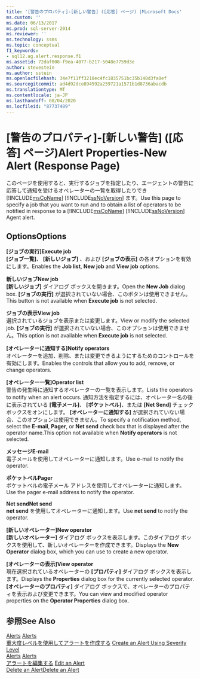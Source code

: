 ```yaml
---
title: '[警告のプロパティ]-[新しい警告] ([応答] ページ) |Microsoft Docs'
ms.custom: ''
ms.date: 06/13/2017
ms.prod: sql-server-2014
ms.reviewer: ''
ms.technology: ssms
ms.topic: conceptual
f1_keywords:
- sql12.ag.alert.response.f1
ms.assetid: 72daf008-f9ea-4077-b217-5048e7759d3e
author: stevestein
ms.author: sstein
ms.openlocfilehash: 34e7f11ff3210ec4fc1835751bc35b140d3fa0ef
ms.sourcegitcommit: ad4d92dce894592a259721a1571b1d8736abacdb
ms.translationtype: MT
ms.contentlocale: ja-JP
ms.lasthandoff: 08/04/2020
ms.locfileid: "87737489"
---
```

# <a name="alert-properties-new-alert-response-page"></a><span data-ttu-id="717a4-102">[警告のプロパティ]-[新しい警告] ([応答] ページ)</span><span class="sxs-lookup"><span data-stu-id="717a4-102">Alert Properties-New Alert (Response Page)</span></span>
  <span data-ttu-id="717a4-103">このページを使用すると、実行するジョブを指定したり、エージェントの警告に応答して通知を受けるオペレーターの一覧を取得したりでき [!INCLUDE[msCoName](../../includes/msconame-md.md)] [!INCLUDE[ssNoVersion](../../includes/ssnoversion-md.md)] ます。</span><span class="sxs-lookup"><span data-stu-id="717a4-103">Use this page to specify a job that you want to run and to obtain a list of operators to be notified in response to a [!INCLUDE[msCoName](../../includes/msconame-md.md)] [!INCLUDE[ssNoVersion](../../includes/ssnoversion-md.md)] Agent alert.</span></span>  
  
## <a name="options"></a><span data-ttu-id="717a4-104">Options</span><span class="sxs-lookup"><span data-stu-id="717a4-104">Options</span></span>  
 <span data-ttu-id="717a4-105">**[ジョブの実行]**</span><span class="sxs-lookup"><span data-stu-id="717a4-105">**Execute job**</span></span>  
 <span data-ttu-id="717a4-106">**[ジョブ一覧]**、 **[新しいジョブ]** 、および **[ジョブの表示]** の各オプションを有効にします。</span><span class="sxs-lookup"><span data-stu-id="717a4-106">Enables the **Job list**, **New job** and **View job** options.</span></span>  
  
 <span data-ttu-id="717a4-107">**新しいジョブ**</span><span class="sxs-lookup"><span data-stu-id="717a4-107">**New job**</span></span>  
 <span data-ttu-id="717a4-108">**[新しいジョブ]** ダイアログ ボックスを開きます。</span><span class="sxs-lookup"><span data-stu-id="717a4-108">Open the **New Job** dialog box.</span></span> <span data-ttu-id="717a4-109">**[ジョブの実行]** が選択されていない場合、このボタンは使用できません。</span><span class="sxs-lookup"><span data-stu-id="717a4-109">This button is not available when **Execute job** is not selected.</span></span>  
  
 <span data-ttu-id="717a4-110">**ジョブの表示**</span><span class="sxs-lookup"><span data-stu-id="717a4-110">**View job**</span></span>  
 <span data-ttu-id="717a4-111">選択されているジョブを表示または変更します。</span><span class="sxs-lookup"><span data-stu-id="717a4-111">View or modify the selected job.</span></span> <span data-ttu-id="717a4-112">**[ジョブの実行]** が選択されていない場合、このオプションは使用できません。</span><span class="sxs-lookup"><span data-stu-id="717a4-112">This option is not available when **Execute job** is not selected.</span></span>  
  
 <span data-ttu-id="717a4-113">**[オペレーターに通知する]**</span><span class="sxs-lookup"><span data-stu-id="717a4-113">**Notify operators**</span></span>  
 <span data-ttu-id="717a4-114">オペレーターを追加、削除、または変更できるようにするためのコントロールを有効にします。</span><span class="sxs-lookup"><span data-stu-id="717a4-114">Enables the controls that allow you to add, remove, or change operators.</span></span>  
  
 <span data-ttu-id="717a4-115">**[オペレーター一覧]**</span><span class="sxs-lookup"><span data-stu-id="717a4-115">**Operator list**</span></span>  
 <span data-ttu-id="717a4-116">警告の発生時に通知するオペレーターの一覧を表示します。</span><span class="sxs-lookup"><span data-stu-id="717a4-116">Lists the operators to notify when an alert occurs.</span></span> <span data-ttu-id="717a4-117">通知方法を指定するには、オペレーター名の後に表示されている **[電子メール]**、 **[ポケットベル]**、または **[Net Send]** チェック ボックスをオンにします。 **[オペレーターに通知する]** が選択されていない場合、このオプションは使用できません。</span><span class="sxs-lookup"><span data-stu-id="717a4-117">To specify a notification method, select the **E-mail**, **Pager**, or **Net send** check box that is displayed after the operator name.This option not available when **Notify operators** is not selected.</span></span>  
  
 <span data-ttu-id="717a4-118">**メッセージ**</span><span class="sxs-lookup"><span data-stu-id="717a4-118">**E-mail**</span></span>  
 <span data-ttu-id="717a4-119">電子メールを使用してオペレーターに通知します。</span><span class="sxs-lookup"><span data-stu-id="717a4-119">Use e-mail to notify the operator.</span></span>  
  
 <span data-ttu-id="717a4-120">**ポケットベル**</span><span class="sxs-lookup"><span data-stu-id="717a4-120">**Pager**</span></span>  
 <span data-ttu-id="717a4-121">ポケットベルの電子メール アドレスを使用してオペレーターに通知します。</span><span class="sxs-lookup"><span data-stu-id="717a4-121">Use the pager e-mail address to notify the operator.</span></span>  
  
 <span data-ttu-id="717a4-122">**Net send**</span><span class="sxs-lookup"><span data-stu-id="717a4-122">**Net send**</span></span>  
 <span data-ttu-id="717a4-123">**net send** を使用してオペレーターに通知します。</span><span class="sxs-lookup"><span data-stu-id="717a4-123">Use **net send** to notify the operator.</span></span>  
  
 <span data-ttu-id="717a4-124">**[新しいオペレーター]**</span><span class="sxs-lookup"><span data-stu-id="717a4-124">**New operator**</span></span>  
 <span data-ttu-id="717a4-125">**[新しいオペレーター]** ダイアログ ボックスを表示します。このダイアログ ボックスを使用して、新しいオペレーターを作成できます。</span><span class="sxs-lookup"><span data-stu-id="717a4-125">Displays the **New Operator** dialog box, which you can use to create a new operator.</span></span>  
  
 <span data-ttu-id="717a4-126">**[オペレーターの表示]**</span><span class="sxs-lookup"><span data-stu-id="717a4-126">**View operator**</span></span>  
 <span data-ttu-id="717a4-127">現在選択されているオペレーターの **[プロパティ]** ダイアログ ボックスを表示します。</span><span class="sxs-lookup"><span data-stu-id="717a4-127">Displays the **Properties** dialog box for the currently selected operator.</span></span> <span data-ttu-id="717a4-128">**[オペレーターのプロパティ]** ダイアログ ボックスで、オペレーターのプロパティを表示および変更できます。</span><span class="sxs-lookup"><span data-stu-id="717a4-128">You can view and modified operator properties on the **Operator Properties** dialog box.</span></span>  
  
## <a name="see-also"></a><span data-ttu-id="717a4-129">参照</span><span class="sxs-lookup"><span data-stu-id="717a4-129">See Also</span></span>  
 <span data-ttu-id="717a4-130">[Alerts](alerts.md) </span><span class="sxs-lookup"><span data-stu-id="717a4-130">[Alerts](alerts.md) </span></span>  
 <span data-ttu-id="717a4-131">[重大度レベルを使用してアラートを作成する](create-an-alert-using-severity-level.md) </span><span class="sxs-lookup"><span data-stu-id="717a4-131">[Create an Alert Using Severity Level](create-an-alert-using-severity-level.md) </span></span>  
 <span data-ttu-id="717a4-132">[Alerts](alerts.md) </span><span class="sxs-lookup"><span data-stu-id="717a4-132">[Alerts](alerts.md) </span></span>  
 <span data-ttu-id="717a4-133">[アラートを編集する](edit-an-alert.md) </span><span class="sxs-lookup"><span data-stu-id="717a4-133">[Edit an Alert](edit-an-alert.md) </span></span>  
 [<span data-ttu-id="717a4-134">Delete an Alert</span><span class="sxs-lookup"><span data-stu-id="717a4-134">Delete an Alert</span></span>](delete-an-alert.md)  
  
  
